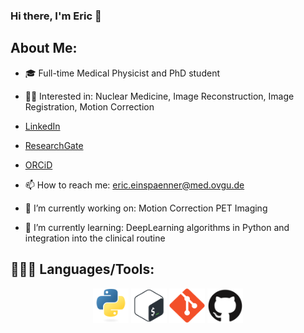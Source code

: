 ### Hi there, I'm Eric 👋

## About Me:
- 🎓 Full-time Medical Physicist and PhD student
- 👨‍💻 Interested in: Nuclear Medicine, Image Reconstruction, Image Registration, Motion Correction
- [LinkedIn](https://www.linkedin.com/in/eric-einsp%C3%A4nner-82a049185/)
- [ResearchGate](https://www.researchgate.net/profile/Eric-Einspaenner)
- [ORCiD](https://orcid.org/0000-0003-2363-5132)
- 📫 How to reach me: eric.einspaenner@med.ovgu.de

- 🔭 I’m currently working on: Motion Correction PET Imaging
- 🌱 I’m currently learning: DeepLearning algorithms in Python and integration into the clinical routine

## 👨🏻‍💻 Languages/Tools:
<div>
<p align="center">
<img src="https://raw.githubusercontent.com/rijobro/rijobro/main/ims/python.svg" alt="python" width="57" height="55"/>
<img src="https://raw.githubusercontent.com/rijobro/rijobro/main/ims/bash.svg" alt="bash" width="57" height="55"/>
<img src="https://raw.githubusercontent.com/rijobro/rijobro/main/ims/git.svg" alt="git" width="57" height="55"/>
<img src="https://raw.githubusercontent.com/rijobro/rijobro/main/ims/github.svg" alt="github" width="57" height="55"/>
